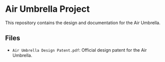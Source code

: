 # Air Umbrella Project
This repository contains the design and documentation for the Air Umbrella.

## Files
- `Air Umbrella Design Patent.pdf`: Official design patent for the Air Umbrella.
